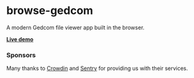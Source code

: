 # browse-gedcom

A modern Gedcom file viewer app built in the browser.

**[Live demo](https://mon.arbre.app)**

### Sponsors

Many thanks to [Crowdin](https://crowdin.com/) and [Sentry](https://sentry.io/) for providing us with their services.
